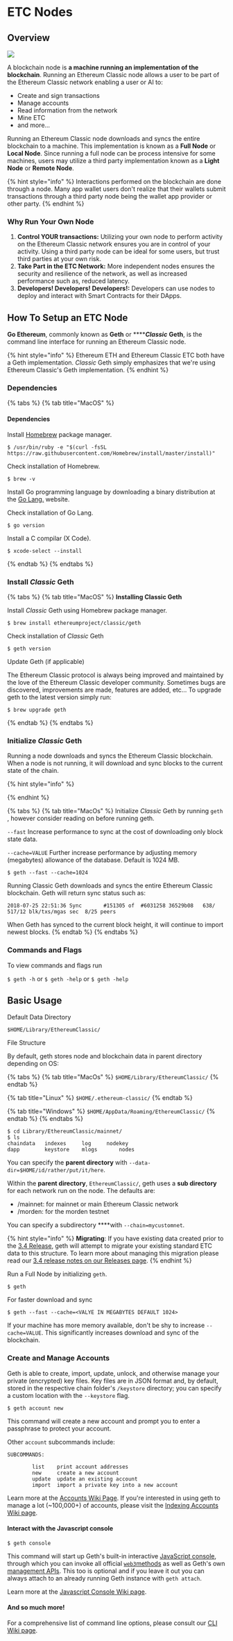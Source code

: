 # ETC Nodes

## Overview

![](../.gitbook/assets/blockchain-node-overview.png)

A blockchain node is **a machine running an implementation of the blockchain**. Running an Ethereum Classic node allows a user to be part of the Ethereum Classic network enabling a user or AI to:

* Create and sign transactions
* Manage accounts
* Read information from the network
* Mine ETC
* and more...

Running an Ethereum Classic node downloads and syncs the entire blockchain to a machine. This implementation is known as a **Full Node** or **Local Node**. Since running a full node can be process intensive for some machines, users may utilize a third party implementation known as a **Light Node** or **Remote Node**.

{% hint style="info" %}
Interactions performed on the blockchain are done through a node. Many app wallet users don't realize that their wallets submit transactions through a third party node being the wallet app provider or other party.
{% endhint %}

### Why Run Your Own Node

1. **Control YOUR transactions:** Utilizing your own node to perform activity on the Ethereum Classic network ensures you are in control of your activity. Using a third party node can be ideal for some users, but trust third parties at your own risk.
2. **Take Part in the ETC Network:** More independent nodes ensures the security and resilience of the network, as well as increased performance such as, reduced latency.
3. **Developers! Developers! Developers!:** Developers can use nodes to deploy and interact with Smart Contracts for their DApps.

## How To Setup an ETC Node

**Go Ethereum**, commonly known as **Geth** or ****_**Classic**_ **Geth**, is the command line interface for running an Ethereum Classic node.

{% hint style="info" %}
Ethereum ETH and Ethereum Classic ETC both have a Geth implementation. _Classic_ Geth simply emphasizes that we're using Ethereum Classic's Geth implementation.
{% endhint %}

### Dependencies

{% tabs %}
{% tab title="MacOS" %}
#### Dependencies

Install [Homebrew](https://brew.sh/) package manager.

```text
$ /usr/bin/ruby -e "$(curl -fsSL https://raw.githubusercontent.com/Homebrew/install/master/install)"
```

Check installation of Homebrew.

```text
$ brew -v
```

Install Go programming language by downloading a binary distribution at the [Go Lang.](https://golang.org/) website.

Check installation of Go Lang.

```text
$ go version
```

Install a C compilar \(X Code\).

```text
$ xcode-select --install
```
{% endtab %}
{% endtabs %}

### Install _Classic_ Geth

{% tabs %}
{% tab title="MacOS" %}
**Installing Classic Geth**

Install _Classic_ Geth using Homebrew package manager.

```text
$ brew install ethereumproject/classic/geth
```

Check installation of _Classic_ Geth

```text
$ geth version
```

Update Geth \(if applicable\) 

The Ethereum Classic protocol is always being improved and maintained by the love of the Ethereum Classic developer community. Sometimes bugs are discovered, improvements are made, features are added, etc... To upgrade geth to the latest version simply run:

```text
$ brew upgrade geth
```
{% endtab %}
{% endtabs %}

### Initialize _Classic_ Geth

Running a node downloads and syncs the Ethereum Classic blockchain. When a node is not running, it will download and sync blocks to the current state of the chain.

{% hint style="info" %}

{% endhint %}

{% tabs %}
{% tab title="MacOs" %}
Initialize _Classic_ Geth by running `geth` , however consider reading on before running geth.

`--fast` Increase performance to sync at the cost of downloading only block state data.

`--cache=VALUE` Further increase performance by adjusting memory \(megabytes\) allowance of the database. Default is 1024 MB.

```text
$ geth --fast --cache=1024
```

Running Classic Geth downloads and syncs the entire Ethereum Classic blockchain. Geth will return sync status such as:

```text
2018-07-25 22:51:36 Sync       #151305 of  #6031258 36529b08   638/ 517/12 blk/txs/mgas sec  8/25 peers
```

When Geth has synced to the current block height, it will continue to import newest blocks.
{% endtab %}
{% endtabs %}

### Commands and Flags

To view commands and flags run

`$ geth -h` or `$ geth -help` or `$ geth -help`

## Basic Usage

Default Data Directory

`$HOME/Library/EthereumClassic/`

File Structure

By default, geth stores node and blockchain data in parent directory depending on OS:

{% tabs %}
{% tab title="MacOs" %}
`$HOME/Library/EthereumClassic/`
{% endtab %}

{% tab title="Linux" %}
`$HOME/.ethereum-classic/`
{% endtab %}

{% tab title="Windows" %}
`$HOME/AppData/Roaming/EthereumClassic/`
{% endtab %}
{% endtabs %}

```text
$ cd Library/EthereumClassic/mainnet/
$ ls
chaindata	indexes		log		nodekey
dapp		keystore	mlogs		nodes
```

You can specify the **parent directory** with `--data-dir=$HOME/id/rather/put/it/here`.

Within the **parent directory**, `EthereumClassic/`, geth uses a **sub directory** for each network run on the node. The defaults are:

* /mainnet: for mainnet or main Ethereum Classic network
* /morden: for the morden testnet

You can specify a subdirectory ****with `--chain=mycustomnet`.

{% hint style="info" %}
**Migrating**: If you have existing data created prior to the [3.4 Release](https://github.com/ethereumproject/go-ethereum/releases), geth will attempt to migrate your existing standard ETC data to this structure. To learn more about managing this migration please read our [3.4 release notes on our Releases page](https://github.com/ethereumproject/go-ethereum/wiki/Release-3.4.0-Notes).
{% endhint %}

Run a Full Node by initializing `geth`.

```text
$ geth
```

For faster download and sync

```text
$ geth --fast --cache=<VALYE IN MEGABYTES DEFAULT 1024>
```

If your machine has more memory available, don't be shy to increase `--cache=VALUE`.  This significantly increases download and sync of the blockchain.

### Create and Manage Accounts

Geth is able to create, import, update, unlock, and otherwise manage your private \(encrypted\) key files. Key files are in JSON format and, by default, stored in the respective chain folder's `/keystore` directory; you can specify a custom location with the `--keystore` flag.

```text
$ geth account new
```

This command will create a new account and prompt you to enter a passphrase to protect your account.

Other `account` subcommands include:

```text
SUBCOMMANDS:

        list    print account addresses
        new     create a new account
        update  update an existing account
        import  import a private key into a new account

```

Learn more at the [Accounts Wiki Page](https://github.com/ethereumproject/go-ethereum/wiki/Managing-Accounts). If you're interested in using geth to manage a lot \(~100,000+\) of accounts, please visit the [Indexing Accounts Wiki page](https://github.com/ethereumproject/go-ethereum/wiki/Indexing-Accounts).

#### Interact with the Javascript console

```text
$ geth console
```

This command will start up Geth's built-in interactive [JavaScript console](https://github.com/ethereumproject/go-ethereum/wiki/JavaScript-Console), through which you can invoke all official [`web3`methods](https://github.com/ethereumproject/wiki/wiki/JavaScript-API) as well as Geth's own [management APIs](https://github.com/ethereumproject/go-ethereum/wiki/Management-APIs). This too is optional and if you leave it out you can always attach to an already running Geth instance with `geth attach`.

Learn more at the [Javascript Console Wiki page](https://github.com/ethereumproject/go-ethereum/wiki/JavaScript-Console).

#### And so much more!

For a comprehensive list of command line options, please consult our [CLI Wiki page](https://github.com/ethereumproject/go-ethereum/wiki/Command-Line-Options).



